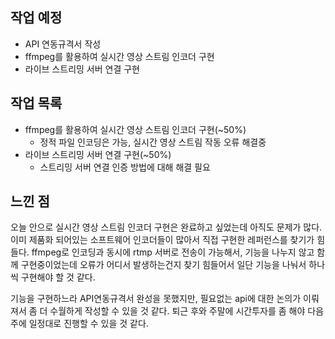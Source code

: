 ## 작업 예정
- API 연동규격서 작성
- ffmpeg를 활용하여 실시간 영상 스트림 인코더 구현
- 라이브 스트리밍 서버 연결 구현

## 작업 목록
- ffmpeg를 활용하여 실시간 영상 스트림 인코더 구현(~50%)
  - 정적 파일 인코딩은 가능, 실시간 영상 스트림 작동 오류 해결중
- 라이브 스트리밍 서버 연결 구현(~50%)
  - 스트리밍 서버 연결 인증 방법에 대해 해결 필요


## 느낀 점
오늘 안으로 실시간 영상 스트림 인코더 구현은 완료하고 싶었는데 아직도 문제가 많다.
이미 제품화 되어있는 소프트웨어 인코더들이 많아서 직접 구현한 레퍼런스를 찾기가 힘들다.
ffmpeg로 인코딩과 동시에 rtmp 서버로 전송이 가능해서, 기능을 나누지 않고 함께 구현중이었는데 오류가 어디서 발생하는건지 찾기 힘들어서 일단 기능을 나눠서 하나씩 구현해야 할 것 같다.

기능을 구현하느라 API연동규격서 완성을 못했지만, 필요없는 api에 대한 논의가 이뤄져서 좀 더 수월하게 작성할 수 있을 것 같다. 퇴근 후와 주말에 시간투자를 좀 해야 다음주에 일정대로 진행할 수 있을 것 같다.